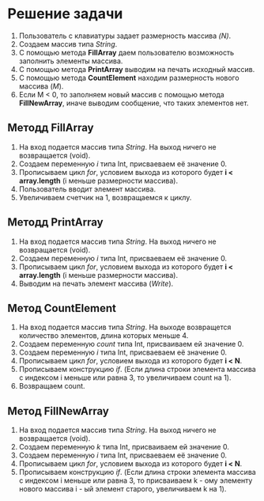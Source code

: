 # Решение задачи

1. Пользователь с клавиатуры задает размерность массива *(N)*.
2. Создаем массив типа *String*.
3. С помощью метода **FillArray** даем пользователю возможность заполнить элементы массива.
4. С помощью метода **PrintArray** выводим на печать исходный массив.
5. С помощью метода **CountElement** находим размерность нового массива (*М*).
6. Если М < 0, то заполняем новый массив с помощью метода **FillNewArray**, иначе выводим сообщение, что таких элементов нет.


## Методд **FillArray**

1. На вход подается массив типа *String*. На выход ничего не возвращается (void).
2. Создаем переменную *i* типа Int, присваеваем её значение 0.
3. Прописываем цикл *for*, условием выхода из которого будет **i < array.length** (i меньше размерности массива).
4. Пользователь вводит элемент массива.
5. Увеличиваем счетчик на 1, возвращаемся к циклу.

## Методд **PrintArray**

1. На вход подается массив типа *String*. На выход ничего не возвращается (void).
2. Создаем переменную *i* типа Int, присваеваем её значение 0.
3. Прописываем цикл *for*, условием выхода из которого будет **i < array.length** (i меньше размерности массива).
4. Выводим на печать элемент массива (*Write*).

## Метод **CountElement**

1. На вход подается массив типа *String*. На выходе возвращется количество элементов, длина которых меньше 4.
2. Создаем переменную *count* типа Int, присваиваем ей значение 0.
2. Создаем переменную *i* типа Int, присваеваем её значение 0.
3. Прописываем цикл *for*, условием выхода из которого будет **i < N**.
4. Прописываем конструкцию *if*. (Если длина строки элемента массива с индексом i меньше или равна 3, то увеличиваем count на 1).
5. Возвращаем count.

## Метод **FillNewArray**

1. На вход подается массив типа *String*. На выход ничего не возвращается (void).
2. Создаем переменную *k* типа Int, присваиваем ей значение 0.
2. Создаем переменную *i* типа Int, присваеваем её значение 0.
3. Прописываем цикл *for*, условием выхода из которого будет **i < N**.
4. Прописываем конструкцию *if*. (Если длина строки элемента массива с индексом i меньше или равна 3, то присваиваем k - ому элементу нового массива i - ый элемент старого, увеличиваем k на 1).




